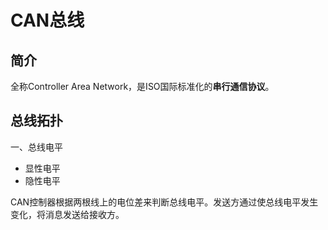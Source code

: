 # CAN总线

## 简介

全称Controller Area Network，是ISO国际标准化的**串行通信协议**。

## 总线拓扑

一、总线电平

- 显性电平
- 隐性电平

CAN控制器根据两根线上的电位差来判断总线电平。发送方通过使总线电平发生变化，将消息发送给接收方。